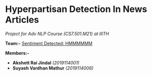 # Hyperpartisan Detection In News Articles

_Project for Adv NLP Course (CS7.501.M21) at IIITH_

**Team:-** <u>Sentiment Detected: HMMMMMM</u>

**Members:-**
- **Akshett Rai Jindal** *(2019114001)*
- **Suyash Vardhan Mathur** *(2019114006)*
